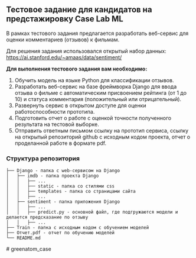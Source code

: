 ## Тестовое задание для кандидатов на предстажировку Case Lab ML

В рамках тестового задания предлагается разработать веб-сервис для оценки комментариев (отзывов) к фильмам.

Для решения задания использовался открытый набор данных: https://ai.stanford.edu/~amaas/data/sentiment/

**Для выполнения тестового задания вам необходимо:**
1. Обучить модель на языке Python для классификации отзывов.
2. Разработать веб-сервис на базе фреймворка Django для ввода отзыва о фильме с автоматическим
присвоением рейтинга (от 1 до 10) и статуса комментария (положительный или отрицательный).
3. Развернуть сервис в открытом доступе для оценки работоспособности прототипа.
4. Подготовить отчет о работе с оценкой точности полученного результата на тестовой выборке.
5. Отправить ответным письмом ссылку на прототип сервиса, ссылку на открытый репозиторий github
с исходным кодом проекта, отчет о проделанной работе в формате pdf.

### Структура репозитория

```
├── Django - папка с web-сервисом на Django
│   ├── imdb - папка проекта Django
│   │   ├── ...
│   │   ├── static - папка со стилями css
│   │   ├── templates - папка со страницами сайта
│   │   ├── ...
│   ├── sentiment - папка приложения Django
│   │   ├── ...
│   │   ├── predict.py - основной файл, где подгружаются модели и делается предсказание по отзыву
│   │   ├── ...
├── Train - папка с исходным кодом с обучением моделей
├── Отчет.pdf - отчет по обучению моделей
└── README.md
```

#   g r e e n a t o m _ c a s e  
 